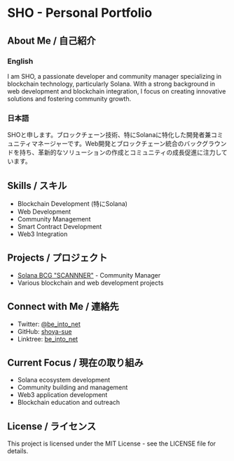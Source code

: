 # SHO - Personal Portfolio

## About Me / 自己紹介

### English
I am SHO, a passionate developer and community manager specializing in blockchain technology, particularly Solana. With a strong background in web development and blockchain integration, I focus on creating innovative solutions and fostering community growth.

### 日本語
SHOと申します。ブロックチェーン技術、特にSolanaに特化した開発者兼コミュニティマネージャーです。Web開発とブロックチェーン統合のバックグラウンドを持ち、革新的なソリューションの作成とコミュニティの成長促進に注力しています。

## Skills / スキル
- Blockchain Development (特にSolana)
- Web Development
- Community Management
- Smart Contract Development
- Web3 Integration

## Projects / プロジェクト
- [Solana BCG "SCANNNER"](https://linktr.ee/be_into_net) - Community Manager
- Various blockchain and web development projects

## Connect with Me / 連絡先
- Twitter: [@be_into_net](https://x.com/be_into_net)
- GitHub: [shoya-sue](https://github.com/shoya-sue)
- Linktree: [be_into_net](https://linktr.ee/be_into_net)

## Current Focus / 現在の取り組み
- Solana ecosystem development
- Community building and management
- Web3 application development
- Blockchain education and outreach

## License / ライセンス
This project is licensed under the MIT License - see the LICENSE file for details.
